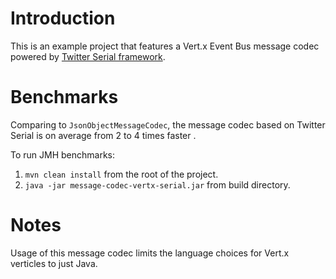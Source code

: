 # Introduction
This is an example project that features a Vert.x Event Bus message codec powered by 
[Twitter Serial framework](https://github.com/twitter/Serial). 

# Benchmarks
Comparing to `JsonObjectMessageCodec`, the message codec based on Twitter Serial is on average from 2 to 4 times faster .

To run JMH benchmarks:
1. `mvn clean install` from the root of the project.
2. `java -jar message-codec-vertx-serial.jar` from build directory.

# Notes
Usage of this message codec limits the language choices for Vert.x verticles to just Java.